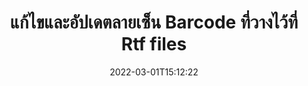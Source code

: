 ---
############################# Static ############################
layout: "auto-gen-signature"
date: 2022-03-01T15:12:22
draft: false
operation: Update
signaturetype: Barcode
fileformat: Rtf
productName: Java
lang: th
productCode: java
otherformats: pdf doc docx docm dot dotm dotx odt ott rtf xls xlsx xlsm xlsb csv ods ots xltx xltm ppt pptx pps ppsx odp otp potx potm pptm ppsm
breadcrumb: Put Barcode signature on Rtf for Java

############################# Head ############################
head_title: "อัปเดตลายเซ็น Barcode ที่วางไว้ที่ไฟล์ Rtf ด้วย Java"
head_description: "ใช้โค้ด Java ที่เข้าใจง่ายและเข้าใจง่ายสำหรับการอัปเดตลายเซ็น Barcode ในเอกสาร Rtf ที่ลงนามแล้ว"

############################# Header ############################
title: "แก้ไขและอัปเดตลายเซ็น Barcode ที่วางไว้ที่ Rtf files"
description: "API สำหรับ Java มีฟังก์ชันสำหรับการอัปเดตลายเซ็น Barcode ที่เอกสาร Rtf อัปเดตลายเซ็นอิเล็กทรอนิกส์ภายในเอกสาร Rtf ของคุณด้วยโค้ด Java สองสามบรรทัดอย่างรวดเร็วและง่ายดาย"
bg_image: "https://cms.admin.containerize.com/templates/aspose/App_Themes/V3/images/bg/header1.png"
bg_overlay: false
button:
    enable: true

############################# SubMenu ############################
submenu:
    enable: true

    left:
        img_alt: "GroupDocs.Signature for Java"
        image: "https://cms.admin.containerize.com/templates/groupdocs/images/product-logos/90x90-noborder/groupdocs-signature-java.png"
        product: "GroupDocs.Signature"
        platform: "Java"



############################# About ############################
about:
    enable: true
    title: "เรียนรู้เกี่ยวกับ GroupDocs.Signature for Java คุณลักษณะ API"
    content: |
        [GroupDocs.Signature for Java](https://products.groupdocs.com/signature/java/) ฟังก์ชัน API มีวิธีการประมวลผลในรูปแบบเอกสารความต้องการมากมายโดยใช้ลายเซ็นอิเล็กทรอนิกส์ รองรับลายเซ็นอิเล็กทรอนิกส์ เช่น ข้อความ รูปภาพ ใบรับรองดิจิทัล บาร์โค้ด คิวอาร์โค้ด แสตมป์ หรือเมตาดาต้า ลูกค้าสามารถเพิ่ม ลบ แก้ไข ตรวจสอบหรือค้นหาลายเซ็นดิจิทัลได้ที่ PDF, เอกสาร MS Word, สมุดงาน MS Excel, งานนำเสนอ MS PowerPoint, ไฟล์ Adobe Photoshop และรูปแบบภาพต่างๆ มีฟีเจอร์และการตั้งค่าที่มีประโยชน์มากมาย
    

############################# Steps ############################
steps:
    enable: true
    title_left: "วิธีเปลี่ยนลายเซ็น Barcode ในเอกสาร Rtf ของคุณ"
    content_left: |
        [GroupDocs.Signature for Java](https://products.groupdocs.com/signature/java/) มีคุณลักษณะที่เป็นประโยชน์ เช่น การอัปเดตลายเซ็น Barcode ที่วางไว้ในเอกสาร Rtf ทำให้สามารถเปลี่ยนคุณสมบัติลายเซ็นได้โดยไม่ต้องใช้โค้ดเพิ่มเติม
        
        * ในการเริ่มต้น สร้างวัตถุลายเซ็นที่ส่งผ่านเป็นเส้นทางพารามิเตอร์ตัวสร้างไปยังเอกสารที่ควรได้รับการอัปเดต
        * จากนั้น ให้ยกตัวอย่างอ็อบเจ็กต์ลายเซ็นที่เหมาะสม และตั้งค่าตัวระบุและคุณสมบัติของมันซึ่งจำเป็นต้องเปลี่ยน
        * สุดท้าย เรียกวิธีการอัปเดตของ Signature ผ่านวัตถุลายเซ็นเฉพาะ
        * ดำเนินการอัปเดตผลการแจ้งของคุณ

    title_right: "ความต้องการของระบบ"
    content_right: |
        GroupDocs.Signature for Java ได้รับการสนับสนุนบนแพลตฟอร์มและระบบปฏิบัติการหลักทั้งหมด ก่อนดำเนินการโค้ดด้านล่าง โปรดตรวจสอบให้แน่ใจว่าคุณได้ติดตั้งข้อกำหนดเบื้องต้นต่อไปนี้ไว้ในระบบของคุณแล้ว

        * ระบบปฏิบัติการ: Microsoft Windows, Linux, MacOS
        * สภาพแวดล้อมการพัฒนา: NetBeans, Intellij IDEA, Eclipse, etc.
        * Java runtime: J2SE 6.0 and above
        * ดาวน์โหลด GroupDocs.Signature for Java เวอร์ชันล่าสุดจาก [Maven](https://repository.groupdocs.com/webapp/#/artifacts/browse/tree/General/repo/com/groupdocs/groupdocs-signature)
         
    code: |
        ```java    
                
        // Set up input Rtf file
        String filePath = "input.rtf";
        // Set up output file
        String outputFilePath = "output.rtf";

        // Instantiate Signature for input file
        Signature signature = new Signature(filePath);

        // Id of signature which is supposed to be updated
        // such Id might be got as a result of search operation
        String id = "07f83369-318b-41ad-a843-732417b912c2";

        // provide signature features to update
        // set up particular signature id
        BarcodeSignature signatureToUpdate = new BarcodeSignature(id);

        // specify signature width
        signatureToUpdate.setWidth(300);
        // specify signature height
        signatureToUpdate.setHeight(50);
        // set left position
        signatureToUpdate.setLeft(80);
        // set top position
        signatureToUpdate.setTop(100);

        // update signature
        Boolean updateResult = signature.update(outputFilePath, signatureToUpdate);

        // process updation result
        if (updateResult)
        {
                System.out.println("Signature was updated successfully!");
        }
        ```

############################# Demos ############################
demos:
    enable: true
    title: "กำลังอัปเดตลายเซ็น Barcode บนหน้าเอกสาร - Live Demo"
    content: |
       แก้ไขลายเซ็นอิเล็กทรอนิกส์ต่างๆ ของเอกสาร Rtf โดยไปที่เว็บไซต์ [GroupDocs.Signature App](https://products.groupdocs.app/signature/family)          

############################# More Formats ############################
more_formats:
    enable: true
    title: "อัปเดตลายเซ็น Barcode ต่างๆ ผ่าน Java"
    content: |
        "การแก้ไขลายเซ็นดิจิทัลที่วางอยู่ในรูปแบบเอกสารต่างๆ อัปเดตข้อมูลลายเซ็นโดยไม่มีรหัสพิเศษ"
    format: 
       
       
back_to_top:
    enable: true
---